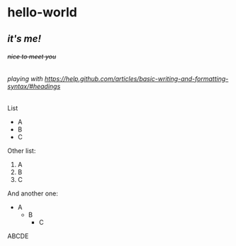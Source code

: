 # **hello-world**
## *it's me!*
###### ~~nice to meet you~~
###### playing with https://help.github.com/articles/basic-writing-and-formatting-syntax/#headings

List
- A
- B
- C

Other list:
1. A
2. B
3. C

And another one:
- A
  - B
    - C

ABCDE


